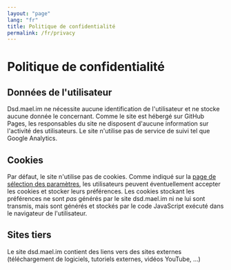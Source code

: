 ```yaml
---
layout: "page"
lang: "fr"
title: Politique de confidentialité
permalink: /fr/privacy
---
```


# Politique de confidentialité

## Données de l'utilisateur

Dsd.mael.im ne nécessite aucune identification de l'utilisateur et ne
stocke aucune donnée le concernant. Comme le site est hébergé sur GitHub Pages,
les responsables du site ne disposent d'aucune information sur l'activité des
utilisateurs. Le site n'utilise pas de service de suivi tel que Google Analytics.

## Cookies

Par défaut, le site n'utilise pas de cookies. Comme indiqué sur la
[page de sélection des paramètres](settings), les utilisateurs peuvent
éventuellement accepter les cookies et stocker leurs préférences.
Les cookies stockant les préférences ne sont _pas_ générés par le site dsd.mael.im ni ne lui sont transmis,
mais sont générés et stockés par le code JavaScript exécuté dans le navigateur
de l'utilisateur.


## Sites tiers

Le site dsd.mael.im contient des liens vers des sites externes (téléchargement de logiciels, tutoriels externes, vidéos YouTube, ...)
